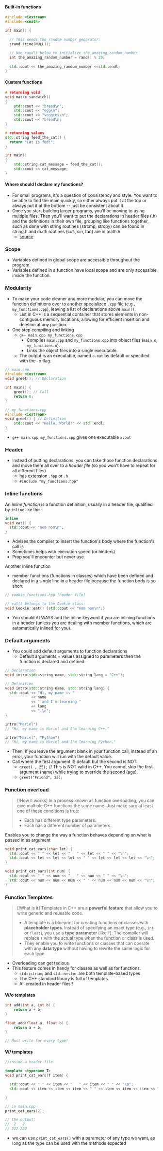 #### Built-in functions
```c++
#include <iostream>
#include <cmath>

int main() {
  
  // This seeds the random number generator:
  srand (time(NULL));
  
  // Use rand() below to initialize the_amazing_random_number
  int the_amazing_random_number = rand() % 29;
  
  std::cout << the_amazing_random_number <<std::endl;
}
```

#### Custom functions
```c++
# returning void
void matke_sandwich()
{
	std::cout << "bread\n";
	std::cout << "egg\n";
	std::cout << "veggies\n";
	std::cout << "bread\n;
}

# returning values
std::string feed_the_cat() {
  return "Cat is fed!";
}

int main()
{
	std::string cat_message = feed_the_cat();  
	std::cout << cat_message;
}
```

#### Where should I declare my functions?
- For small programs, it's a question of consistency and style. You want to be able to find the main quickly, so either always put it at the top or always put it at the bottom -- just be consistent about it.
- Once you start building larger programs, you'll be moving to using multiple files. Then you'll want to put the declarations in header files (.h) and the definitions in their own file, grouping like functions together, such as done with string routines (strcmp, strcpy) can be found in string.h and math routines (cos, sin, tan) are in math.h
	- [source](https://www.reddit.com/r/C_Programming/comments/fk9621/where_should_i_declare_my_functions/)

### Scope
- Variables defined in global scope are accessible throughout the program.
- Variables defined in a function have local scope and are only accessible inside the function.

### Modularity
- To make your code cleaner and more modular, you can move the function definitions over to another specialized `.cpp` file (e.g., `my_functions.cpp`), leaving a list of declarations above `main()`.
	- List in C++ is a sequential container that stores elements in non-contiguous memory locations, allowing for efficient insertion and deletion at any position.
- One step compiling and linking
	- `g++ main.cpp my_functions.cpp`
		- Compiles `main.cpp` and `my_functions.cpp` into object files (`main.o`, `my_functions.o`).
		- Links the object files into a single executable.
	- The output is an executable, named `a.out` by default or specified with the -o flag.

```c++
// main.cpp
#include <iostream>
void greet(); // Declaration

int main() {
    greet(); // Call
    return 0;
}
```

```c++
// my_functions.cpp
#include <iostream>
void greet() { // Definition
    std::cout << "Hello, World!" << std::endl;
}
```
- `g++ main.cpp my_functions.cpp` gives one executable `a.out`

### Header
- Instead of putting declarations, you can take those function declarations and move them all over to a _header file_ (so you won't have to repeat for all different files)
	- has extension `.hpp` or `.h`
	- `#include "my_functions.hpp"`

### Inline functions
An _inline function_ is a function definition, usually in a header file, qualified by `inline` like this:
```c++
inline 
void eat() {
  std::cout << "nom nom\n";
}
```
- Advises the compiler to insert the function's body where the function's call is
- Sometimes helps with execution speed (or hinders)
- Prop you'll encounter but never use

Another inline function
- member functions (functions in classes) which have been defined and declared in a single line in a header file because the function body is so short
```c++
// cookie_functions.hpp (header file)

// eat() belongs to the Cookie class:
void Cookie::eat() {std::cout << "nom nom\n";} 
```
- You should ALWAYS add the inline keyword if you are inlining functions in a header (unless you are dealing with member functions, which are automatically inlined for you).

### Default arguments
- You could add default arguments to function declarations
	- Default arguments = values assigned to parameters then the function is declared and defined
```c++
// Declaration
void intro(std::string name, std::string lang = "C++");

// Definition
void intro(std::string name, std::string lang) {
  std::cout << "Hi, my name is "
            << name
            << " and I'm learning "
            << lang
            << ".\n";
}

intro("Mariel")
// "Hi, my name is Mariel and I'm learning C++."

intro("Mariel", "Python")
// "Hi, my name is Mariel and I'm learning Python."

```
- Then, if you leave the argument blank in your function call, instead of an error, your function will run with the default value. 
- Call where the first argument IS default but the second is NOT:
	- `greet( , 25);` // This is NOT valid in C++. You cannot skip the first argument (name) while trying to override the second (age).
	- `greet("Friend", 25);`

### Function overload
>[!How it works]
>In a process known as function overloading, you can give multiple C++ functions the same name. Just make sure at least one of these conditions is true:
>- Each has different type parameters.
>- Each has a different number of parameters.

Enables you to change the way a function behaves depending on what is passed in as argument
```cpp
void print_cat_ears(char let) {
  std::cout << " " << let << "   " << let << " " << "\n";
  std::cout << let << let << let << " " << let << let << let << "\n";
}

void print_cat_ears(int num) {
  std::cout << " " << num << "   " << num << " " << "\n";
  std::cout << num << num << num << " " << num << num << num << "\n";
}

```

### Function Templates
>[!What is it]
>Templates in C++ are a **powerful feature** that allow you to write generic and reusable code.
>- A template is a blueprint for creating functions or classes with **placeholder types**. Instead of specifying an exact type (e.g., `int` or `float`), you use a **type parameter** (like `T`). The compiler will replace `T` with the actual type when the function or class is used.
>- They enable you to write functions or classes that can operate with any **data type** without having to rewrite the same logic for each type.
- Overloading can get tedious
- This feature comes in handy for classes as well as for functions. 
	- `std::string` and `std::vector` are both template-based types
	- The C++ standard library is full of templates
	- All created in header files!!

#### W/o templates
```cpp
int add(int a, int b) {
    return a + b;
}

float add(float a, float b) {
    return a + b;
}

// Must write for every type!
```

#### W/ templates
```cpp
//inside a header file

template <typename T>
void print_cat_ears(T item) {

  std::cout << " " << item << "   " << item << " " << "\n";
  std::cout << item << item << item << " " << item << item << item << "\n";

}

// in main.cpp
print_cat_ears(2);

// the output:
//  2   2
// 222 222

```
- we can use `print_cat_ears()` with a parameter of any type we want, as long as the type can be used with the methods expected